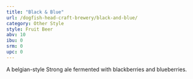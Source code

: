 ```yaml
---
title: "Black & Blue"
url: /dogfish-head-craft-brewery/black-and-blue/
category: Other Style
style: Fruit Beer
abv: 10
ibu: 0
srm: 0
upc: 0
---
```

A belgian-style Strong ale fermented with blackberries and blueberries.
